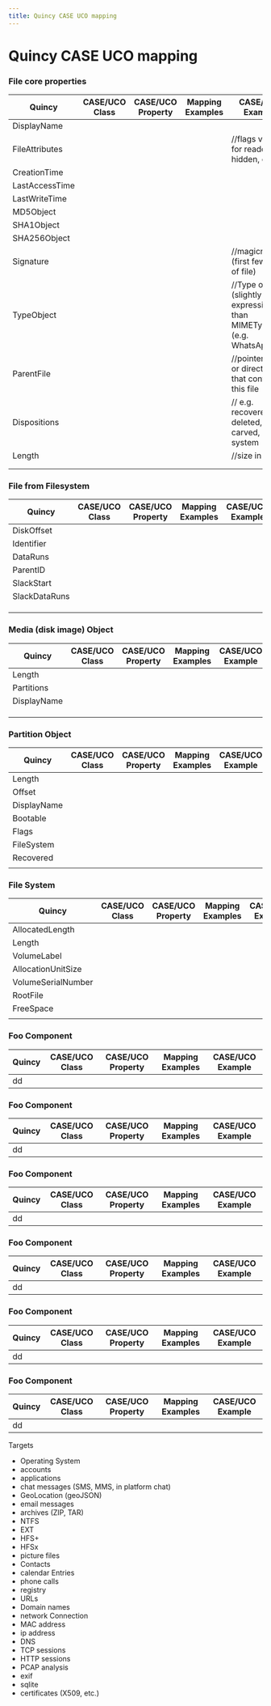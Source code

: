 ```yaml
---
title: Quincy CASE UCO mapping
---
```


# Quincy CASE UCO mapping


### File core properties

|Quincy|CASE/UCO Class|CASE/UCO Property|Mapping Examples|CASE/UCO Example|
|---|---|---|---|---|
|DisplayName||||| //filename
|FileAttributes|||| //flags vector for readonly, hidden, etc
|CreationTime||||
|LastAccessTime||||
|LastWriteTime||||
|MD5Object||||
|SHA1Object||||
|SHA256Object||||
|Signature|||| //magicnumber (first few bytes of file)
|TypeObject||||  //Type of file (slightly more expressive than MIMEType) (e.g. WhatsAppDB)
|ParentFile|||| //pointer to file or directory that contains this file
|Dispositions|||| // e.g. recovered, deleted, carved, on file system
|Length|||| //size in bytes
|||||
|||||

### File from Filesystem

|Quincy|CASE/UCO Class|CASE/UCO Property|Mapping Examples|CASE/UCO Example|
|---|---|---|---|---|
|DiskOffset||||| //position of first cluster of file content
|Identifier||||| //iNode id
|DataRuns||||| //offsets and length for each fragment of clusters of file
|ParentID||||| //iNode id of file or directory that contains this file
|SlackStart||||| //byte offset of the start of the slack space for file
|SlackDataRuns||||| //offsets and length for each fragment of slack space of file
||||||
||||||
||||||

### Media (disk image) Object

|Quincy|CASE/UCO Class|CASE/UCO Property|Mapping Examples|CASE/UCO Example|
|---|---|---|---|---|
|Length||||| //size in bytes of the original native disk imaged
|Partitions|||||
|DisplayName|||||
||||||
||||||
||||||

### Partition Object

|Quincy|CASE/UCO Class|CASE/UCO Property|Mapping Examples|CASE/UCO Example|
|---|---|---|---|---|
|Length||||| //size in bytes of space reserved for partition
|Offset||||| //byte address of start of partition within the media/image
|DisplayName|||||
|Bootable||||| //boolean
|Flags||||| //internal representation (enumeration) for what type of partition
|FileSystem||||| //file system on the partition
|Recovered||||| //boolean for whether the partition was reconstituted from other space
||||||


### File System

|Quincy|CASE/UCO Class|CASE/UCO Property|Mapping Examples|CASE/UCO Example|
|---|---|---|---|---|
|AllocatedLength||||| //maximum potential size in bytes for file system
|Length||||| //size in bytes of actual file system including file system metadata structures (bigger than AllocatedLength)
|VolumeLabel|||||
|AllocationUnitSize||||| //cluster size in bytes
|VolumeSerialNumber||||| //unique value issued by some OSs
|RootFile||||| //pointer to file that represents root directory of file system
|FreeSpace||||| //data runs of all chunks currently unused
||||||

### Foo Component

|Quincy|CASE/UCO Class|CASE/UCO Property|Mapping Examples|CASE/UCO Example|
|---|---|---|---|---|
|dd|||||

### Foo Component

|Quincy|CASE/UCO Class|CASE/UCO Property|Mapping Examples|CASE/UCO Example|
|---|---|---|---|---|
|dd|||||

### Foo Component

|Quincy|CASE/UCO Class|CASE/UCO Property|Mapping Examples|CASE/UCO Example|
|---|---|---|---|---|
|dd|||||

### Foo Component

|Quincy|CASE/UCO Class|CASE/UCO Property|Mapping Examples|CASE/UCO Example|
|---|---|---|---|---|
|dd|||||

### Foo Component

|Quincy|CASE/UCO Class|CASE/UCO Property|Mapping Examples|CASE/UCO Example|
|---|---|---|---|---|
|dd|||||

### Foo Component

|Quincy|CASE/UCO Class|CASE/UCO Property|Mapping Examples|CASE/UCO Example|
|---|---|---|---|---|
|dd|||||

Targets
- Operating System
- accounts
- applications
- chat messages (SMS, MMS, in platform chat)
- GeoLocation (geoJSON)
- email messages
- archives (ZIP, TAR)
- NTFS
- EXT
- HFS+
- HFSx
- picture files
- Contacts
- calendar Entries
- phone calls
- registry
- URLs
- Domain names
- network Connection
- MAC address
- ip address
- DNS
- TCP sessions
- HTTP sessions
- PCAP analysis
- exif
- sqlite
- certificates (X509, etc.)
